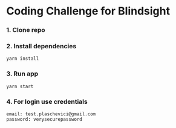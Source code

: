 # Coding Challenge for Blindsight

### 1. Clone repo
### 2. Install dependencies
`yarn install`
### 3. Run app
`yarn start`
### 4. For login use credentials
```
email: test.plaschevici@gmail.com
password: verysecurepassword
```
